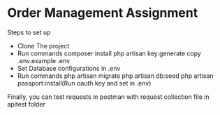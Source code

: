 # Order Management Assignment
 
Steps to set up

- Clone The project
- Run commands
    composer install
    php artisan key:generate
    copy .env.example .env
- Set Database configurations in .env
- Run commands
    php artisan migrate
    php artisan db:seed
    php artisan passport:install(Run oauth key and set in .env)

Finally, you can test requests in postman with request collection file in apitest folder
    


